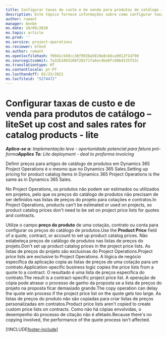 ```yaml
---
title: Configurar taxas de custo e de venda para produtos de catálogo – lite
description: Este tópico fornece informações sobre como configurar taxas de custo e de vendas para itens num catálogo de produtos.
author: rumant
manager: Annbe
ms.date: 10/09/2020
ms.topic: article
ms.prod: ''
ms.service: project-operations
ms.reviewer: kfend
ms.author: rumant
ms.openlocfilehash: f0941c549cc38f0938a5819e8cb6ca9912f14790
ms.sourcegitcommit: fa32b1893286f20271fa4ec4be8fc68bd135f53c
ms.translationtype: HT
ms.contentlocale: pt-PT
ms.lasthandoff: 02/15/2021
ms.locfileid: "5274472"
---
```

# <a name="set-up-cost-and-sales-rates-for-catalog-products---lite"></a><span data-ttu-id="e65b6-103">Configurar taxas de custo e de venda para produtos de catálogo – lite</span><span class="sxs-lookup"><span data-stu-id="e65b6-103">Set up cost and sales rates for catalog products - lite</span></span>

<span data-ttu-id="e65b6-104">_**Aplica-se a:** Implementação leve - oportunidade potencial para fatura pró-forma_</span><span class="sxs-lookup"><span data-stu-id="e65b6-104">_**Applies To:** Lite deployment - deal to proforma invoicing_</span></span>


<span data-ttu-id="e65b6-105">Definir preços para artigos de catálogo de produtos em Dynamics 365 Project Operations é o mesmo que no Dynamics 365 Sales.</span><span class="sxs-lookup"><span data-stu-id="e65b6-105">Setting up pricing for product catalog items in Dynamics 365 Project Operations is the same as in Dynamics 365 Sales.</span></span>

<span data-ttu-id="e65b6-106">No Project Operations, os produtos não podem ser estimados ou utilizados em projetos, pelo que os preços do catálogo de produtos não precisam de ser definidos nas listas de preços do projeto para cotações e contratos.</span><span class="sxs-lookup"><span data-stu-id="e65b6-106">In Project Operations, products can't be estimated or used on projects, so product catalog prices don't need to be set on project price lists for quotes and contracts.</span></span>

<span data-ttu-id="e65b6-107">Utilize o campo **preço do produto** de uma cotação, contrato ou conta para configurar os preços do catálogo de produtos.</span><span class="sxs-lookup"><span data-stu-id="e65b6-107">Use the **Product Price** field of a quote, contract, or account to set up product catalog prices.</span></span> <span data-ttu-id="e65b6-108">Não estabeleça preços de catálogo de produtos nas listas de preços do projeto.</span><span class="sxs-lookup"><span data-stu-id="e65b6-108">Don't set up product catalog prices in the project price lists.</span></span> <span data-ttu-id="e65b6-109">As listas de preços do projeto são exclusivas do Project Operations.</span><span class="sxs-lookup"><span data-stu-id="e65b6-109">Project price lists are exclusive to Project Operations.</span></span> <span data-ttu-id="e65b6-110">A lógica de negócio específica da aplicação copia as listas de preços de uma cotação para um contrato.</span><span class="sxs-lookup"><span data-stu-id="e65b6-110">Application-specific business logic copies the price lists from a quote to a contract.</span></span> <span data-ttu-id="e65b6-111">O resultado é uma lista de preços específica do contrato.</span><span class="sxs-lookup"><span data-stu-id="e65b6-111">The result is a contract-specific project price list.</span></span> <span data-ttu-id="e65b6-112">A operação de cópia pode atrasar o processo de ganho da proposta se a lista de preços do projeto na proposta ficar demasiado grande.</span><span class="sxs-lookup"><span data-stu-id="e65b6-112">The copy operation can delay the quote win process if the project price list on the quote gets too large.</span></span> <span data-ttu-id="e65b6-113">As listas de preços do produto não são copiadas para criar listas de preços personalizadas em contratos.</span><span class="sxs-lookup"><span data-stu-id="e65b6-113">Product price lists aren't copied to create custom price lists on contracts.</span></span> <span data-ttu-id="e65b6-114">Como não há cópias envolvidas, o desempenho do processo de citação não é afetado.</span><span class="sxs-lookup"><span data-stu-id="e65b6-114">Because there's no copying involved, the performance of the quote process isn't affected.</span></span>


[!INCLUDE[footer-include](../../includes/footer-banner.md)]